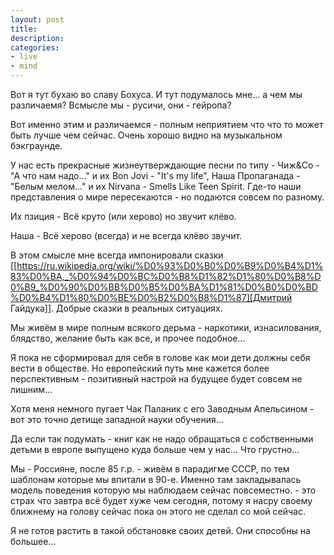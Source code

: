 ```yaml
---
layout: post
title:
description:
categories:
- live
- mind
---
```

Вот я тут бухаю во славу Бохуса. И тут подумалось мне... а чем мы различаемя? Всмысле мы - русичи, они - гейропа?

Вот именно этим и различаемся - полным неприятием что что то может быть лучше чем сейчас. Очень хорошо видно на музыкальном бэкграунде.

У нас есть прекрасные жизнеутверждающие песни по типу - Чиж&Со - "А что нам надо..." и их Bon Jovi - "It's my life", Наша Пропаганада - "Белым мелом..." и их Nirvana - Smells Like Teen Spirit. Где-то наши представления о мире пересекаются - но подаются совсем по разному.

Их пзиция - Всё круто (или херово) но звучит клёво.

Наша - Всё херово (всегда) и не всегда клёво звучит.

В этом смысле мне всегда импонировали сказки [[https://ru.wikipedia.org/wiki/%D0%93%D0%B0%D0%B9%D0%B4%D1%83%D0%BA,_%D0%94%D0%BC%D0%B8%D1%82%D1%80%D0%B8%D0%B9_%D0%90%D0%BB%D0%B5%D0%BA%D1%81%D0%B0%D0%BD%D0%B4%D1%80%D0%BE%D0%B2%D0%B8%D1%87][Дмитрий Гайдука]]. Добрые сказки в реальных ситуациях.

Мы живём в мире полным всякого дерьма - наркотики, изнасилования, блядство, желание быть как все, и прочее подобное...

Я пока не сформировал для себя в голове как мои дети должны себя вести в обществе. Но
европейский путь мне кажется более перспективным - позитивный настрой на будущее будет совсем не лишним...

Хотя меня немного пугает Чак Паланик с его Заводным Апельсином - вот это точно детище западной науки обучения...

Да если так подумать - книг как не надо обращаться с собственными детьми в европе выпущено куда больше чем у нас... Что грустно...

Мы - Россияне, после 85 г.р. - живём в парадигме СССР, по тем шаблонам которые мы впитали в 90-е. Именно там закладывалась модель поведения которую мы наблюдаем сейчас повсеместно. - это страх что завтра всё будет хуже чем сегодня, потому я насру своему ближнему на голову сейчас пока он этого не сделал со мой сейчас.

Я не готов растить в такой обстановке своих детей. Они способны на большее...